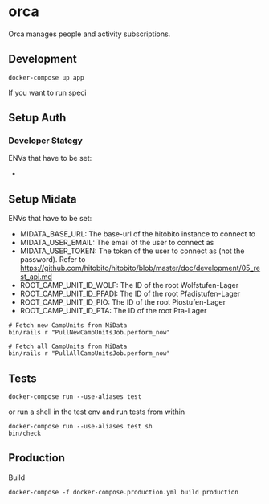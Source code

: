 # orca
Orca manages people and  activity subscriptions.

## Development

```
docker-compose up app
```

If you want to run speci

## Setup Auth

### Developer Stategy



ENVs that have to be set:

-

## Setup Midata

ENVs that have to be set:

- MIDATA_BASE_URL: The base-url of the hitobito instance to connect to
- MIDATA_USER_EMAIL: The email of the user to connect as
- MIDATA_USER_TOKEN: The token of the user to connect as (not the password). Refer to https://github.com/hitobito/hitobito/blob/master/doc/development/05_rest_api.md
- ROOT_CAMP_UNIT_ID_WOLF: The ID of the root Wolfstufen-Lager
- ROOT_CAMP_UNIT_ID_PFADI: The ID of the root Pfadistufen-Lager
- ROOT_CAMP_UNIT_ID_PIO: The ID of the root Piostufen-Lager
- ROOT_CAMP_UNIT_ID_PTA: The ID of the root Pta-Lager

```
# Fetch new CampUnits from MiData
bin/rails r "PullNewCampUnitsJob.perform_now"

# Fetch all CampUnits from MiData
bin/rails r "PullAllCampUnitsJob.perform_now"
```

## Tests

```
docker-compose run --use-aliases test
```

or run a shell in the test env and run tests from within

```
docker-compose run --use-aliases test sh
bin/check
```

## Production

Build

```
docker-compose -f docker-compose.production.yml build production
```
